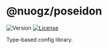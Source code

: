 # @nuogz/poseidon
![Version](https://img.shields.io/github/package-json/v/nuogz/poseidon?style=flat-square)
[![License](https://img.shields.io/github/license/nuogz/poseidon?style=flat-square)](https://www.gnu.org/licenses/lgpl-3.0-standalone.html)

Type-based config library.
